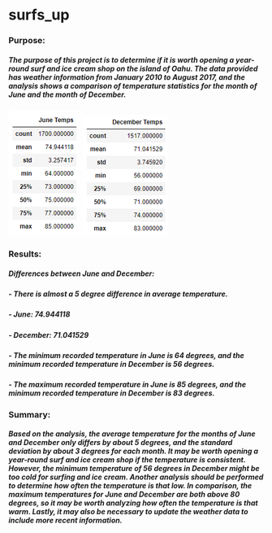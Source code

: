 # surfs_up


### Purpose:
##### The purpose of this project is to determine if it is worth opening a year-round surf and ice cream shop on the island of Oahu. The data provided has weather information from January 2010 to August 2017, and the analysis shows a comparison of temperature statistics for the month of June and the month of December.


![June Temps](https://github.com/eoweed/surfs_up/blob/main/Resources/JuneTemps.png)
![December Temps](https://github.com/eoweed/surfs_up/blob/main/Resources/DecemberTemps.png)

### Results:
##### Differences between June and December:
##### - There is almost a 5 degree difference in average temperature.
#####   - June: 74.944118
#####   - December: 71.041529
##### - The minimum recorded temperature in June is 64 degrees, and the minimum recorded temperature in December is 56 degrees.
##### - The maximum recorded temperature in June is 85 degrees, and the minimum recorded temperature in December is 83 degrees.


### Summary:
##### Based on the analysis, the average temperature for the months of June and December only differs by about 5 degrees, and the standard deviation by about 3 degrees for each month. It may be worth opening a year-round surf and ice cream shop if the temperature is consistent. However, the minimum temperature of 56 degrees in December might be too cold for surfing and ice cream. Another analysis should be performed to determine how often the temperature is that low. In comparison, the maximum temperatures for June and December are both above 80 degrees, so it may be worth analyzing how often the temperature is that warm. Lastly, it may also be necessary to update the weather data to include more recent information.
